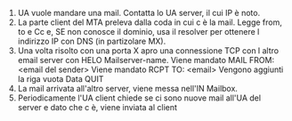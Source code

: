 1. UA vuole mandare una mail. Contatta lo UA server, il cui IP è noto. 
2. La parte client del MTA preleva dalla coda in cui c è la mail. Legge from, to e Cc e, SE non conosce il dominio, usa il resolver per ottenere l indirizzo IP con DNS (in partizolare MX). 
3. Una volta risolto con una porta X apro una connessione TCP con l altro email server con HELO Mailserver-name.
Viene mandato MAIL FROM: \<email del sender>
Viene mandato RCPT TO: \<email>
Vengono aggiunti la riga vuota
Data
QUIT
4. La mail arrivata all'altro server, viene messa nell'IN Mailbox. 
5. Periodicamente l'UA client chiede se ci sono nuove mail all'UA del server e dato che c è, viene inviata al client